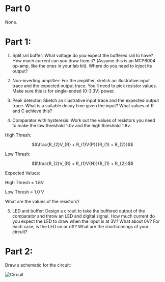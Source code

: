 # Part 0

None.

# Part 1:

1. Split rail buffer: What voltage do you expect the buffered rail to have? How much current can you draw from it? (Assume this is an MCP6004 op-amp, like the ones in your lab kit). Where do you need to inject its output?

2. Non-inverting amplifier: For the amplifier, sketch an illustrative input trace and the expected output trace. You’ll need to pick resistor values. Make sure this is for single-ended (0-3.3V) power.

3. Peak detector: Sketch an illustrative input trace and the expected output trace. What is a suitable decay time given the input? What values of R and C achieve this?

4. Comparator with hysteresis: Work out the values of resistors you need to make the low threshold 1.0v and the high threshold 1.8v.

High Thresh:

$$\frac{R_{2}V_{R} + R_{1}V{P}}{R_{1} + R_{2}}$$

Low Thresh: 

$$\frac{R_{2}V_{R} + R_{1}V{N}}{R_{1} + R_{2}}$$

Expected Values:

High Thresh = 1.8V

Low Thresh = 1.0 V

What are the values of the resistors?

5. LED and buffer: Design a circuit to take the buffered output of the comparator and throw an LED and digital signal. How much current do you expect the LED to draw when the input is at 3V? What about 0V? For each case, is the LED on or off? What are the shortcomings of your circuit?

# Part 2: 

Draw a schematic for the circuit:

![Circuit](imgs/circuit.png)
